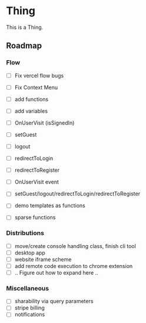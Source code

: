 # Thing
This is a Thing.

## Roadmap

### Flow
- [ ] Fix vercel flow bugs
- [ ] Fix Context Menu

- [ ] add functions
- [ ] add variables

- [ ] OnUserVisit (isSignedIn)
- [ ] setGuest
- [ ] logout
- [ ] redirectToLogin
- [ ] redirectToRegister

- [ ] OnUserVisit event
- [ ] setGuest/logout/redirectToLogin/redirectToRegister

- [ ] demo templates as functions
- [ ] sparse functions

### Distributions
- [ ] move/create console handling class, finish cli tool
- [ ] desktop app
- [ ] website iframe scheme
- [ ] add remote code execution to chrome extension
- [ ] .. Figure out how to expand here .. 

### Miscellaneous
- [ ] sharability via query parameters
- [ ] stripe billing
- [ ] notifications
